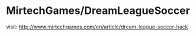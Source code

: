 # MirtechGames/DreamLeagueSoccer
visit: http://www.mirtechgames.com/en/article/dream-league-soccer-hack

